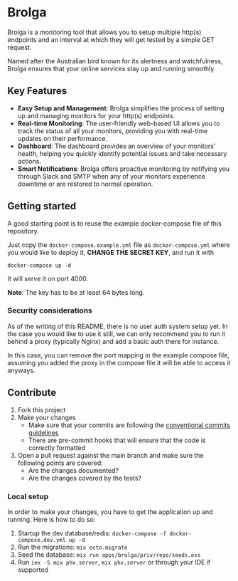 # Brolga

Brolga is a monitoring tool that allows you to setup multiple http(s) endpoints and an interval at which they will get tested by a simple GET request.

Named after the Australian bird known for its alertness and watchfulness, Brolga ensures that your online services stay up and running smoothly.

## Key Features

- **Easy Setup and Management**: Brolga simplifies the process of setting up and managing monitors for your http(s) endpoints.
- **Real-time Monitoring**: The user-friendly web-based UI allows you to track the status of all your monitors, providing you with real-time updates on their performance.
- **Dashboard**: The dashboard provides an overview of your monitors' health, helping you quickly identify potential issues and take necessary actions.
- **Smart Notifications**: Brolga offers proactive monitoring by notifying you through Slack and SMTP when any of your monitors experience downtime or are restored to normal operation.

## Getting started

A good starting point is to reuse the example docker-compose file of
this repository.

Just copy the `docker-compose.example.yml` file as `docker-compose.yml`
where you would like to deploy it, **CHANGE THE SECRET KEY**, and run it with

```shell
docker-compose up -d
```

It will serve it on port 4000.

**Note**: The key has to be at least 64 bytes long.

### Security considerations

As of the writing of this README, there is no user auth system setup yet.
In the case you would like to use it still, we can only recommend you to run
it behind a proxy (typically Nginx) and add a basic auth there for instance.

In this case, you can remove the port mapping in the example compose file,
assuming you added the proxy in the compose file it will be able to access it
anyways.

## Contribute

1. Fork this project
2. Make your changes
    - Make sure that your commits are following the [conventional commits guidelines](https://www.conventionalcommits.org/en/v1.0.0/)
    - There are pre-commit hooks that will ensure that the code is correctly formatted
3. Open a pull request against the main branch and make sure the following points are covered:
    - Are the changes documented?
    - Are the changes covered by the tests?

### Local setup

In order to make your changes, you have to get the application up and running. Here is how to do so:

1. Startup the dev database/redis: `docker-compose -f docker-compose.dev.yml up -d`
2. Run the migrations: `mix ecto.migrate`
3. Seed the database: `mix run apps/brolga/priv/repo/seeds.exs`
3. Run `iex -S mix phx.server`, `mix phx.server` or through your IDE if supported
